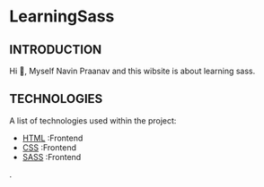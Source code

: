 # LearningSass
 
INTRODUCTION
------------

  Hi 👋, Myself Navin Praanav and this wibsite is about learning sass.
  
  
TECHNOLOGIES
------------

A list of technologies used within the project:
* [HTML](https://en.wikipedia.org/wiki/HTML) :Frontend
* [CSS](https://en.wikipedia.org/wiki/CSS) :Frontend
* [SASS](https://en.wikipedia.org/wiki/Sass_(stylesheet_language)) :Frontend

.
